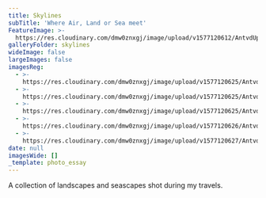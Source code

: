```yaml
---
title: Skylines
subTitle: 'Where Air, Land or Sea meet'
FeatureImage: >-
  https://res.cloudinary.com/dmw0znxgj/image/upload/v1577120612/AntvdUploads/barbados_w1ot3a.jpg
galleryFolder: skylines
wideImage: false
largeImages: false
imagesReg:
  - >-
    https://res.cloudinary.com/dmw0znxgj/image/upload/v1577120625/AntvdUploads/venice_fdhhrs.jpg
  - >-
    https://res.cloudinary.com/dmw0znxgj/image/upload/v1577120625/AntvdUploads/tortola_o8aouk.jpg
  - >-
    https://res.cloudinary.com/dmw0znxgj/image/upload/v1577120625/AntvdUploads/stlucia_stf69e.jpg
  - >-
    https://res.cloudinary.com/dmw0znxgj/image/upload/v1577120626/AntvdUploads/nyc_jl0sun.jpg
  - >-
    https://res.cloudinary.com/dmw0znxgj/image/upload/v1577120627/AntvdUploads/brooklyn_vfceqv.jpg
date: null
imagesWide: []
_template: photo_essay
---
```







A collection of landscapes and seascapes shot during my travels.

